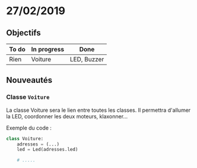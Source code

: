 # 27/02/2019

## Objectifs

| To do | In progress | Done
|--|--|--|
| Rien | Voiture | LED, Buzzer

## Nouveautés

### Classe `Voiture`

La classe Voiture sera le lien entre toutes les classes. Il permettra d'allumer la LED, coordonner les deux moteurs, klaxonner...

Exemple du code : 
```py
class Voiture:
	adresses = (...)
	led = Led(adresses.led)

	# .....

	
```

<!--stackedit_data:
eyJoaXN0b3J5IjpbLTE2NDc3NDAyMzIsNDA4ODk2ODYzXX0=
-->